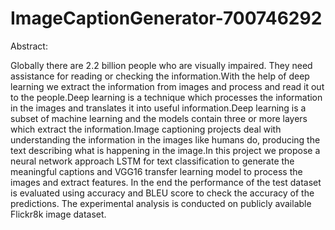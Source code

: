 # ImageCaptionGenerator-700746292

Abstract:

Globally there are 2.2 billion people who are visually impaired. They need assistance for reading or checking the information.With the help of deep learning we extract the information from images and process and read it out to the people.Deep learning is a technique which processes the information in the images and translates it into useful information.Deep learning is a subset of machine learning and the models contain three or more layers which extract the information.Image captioning projects deal with understanding the information in the images like humans do, producing the text describing what is happening in the image.In this project we propose a neural network approach LSTM for text classification to generate the meaningful captions and VGG16 transfer learning model to process the images and extract features. In the end the performance of the test dataset is evaluated using accuracy and BLEU score to check the accuracy of the predictions. The experimental analysis is conducted on publicly available Flickr8k image dataset.
